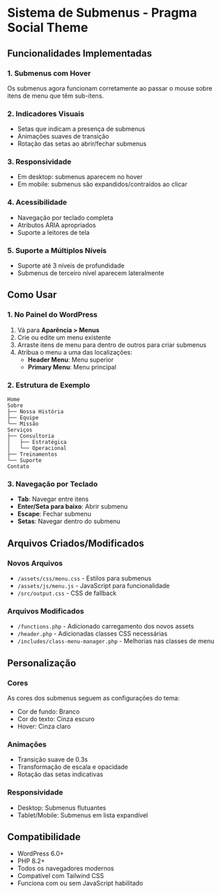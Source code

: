 # Sistema de Submenus - Pragma Social Theme

## Funcionalidades Implementadas

### 1. Submenus com Hover

Os submenus agora funcionam corretamente ao passar o mouse sobre itens de menu que têm sub-itens.

### 2. Indicadores Visuais

- Setas que indicam a presença de submenus
- Animações suaves de transição
- Rotação das setas ao abrir/fechar submenus

### 3. Responsividade

- Em desktop: submenus aparecem no hover
- Em mobile: submenus são expandidos/contraídos ao clicar

### 4. Acessibilidade

- Navegação por teclado completa
- Atributos ARIA apropriados
- Suporte a leitores de tela

### 5. Suporte a Múltiplos Níveis

- Suporte até 3 níveis de profundidade
- Submenus de terceiro nível aparecem lateralmente

## Como Usar

### 1. No Painel do WordPress

1. Vá para **Aparência > Menus**
2. Crie ou edite um menu existente
3. Arraste itens de menu para dentro de outros para criar submenus
4. Atribua o menu a uma das localizações:
   - **Header Menu**: Menu superior
   - **Primary Menu**: Menu principal

### 2. Estrutura de Exemplo

```
Home
Sobre
├── Nossa História
├── Equipe
└── Missão
Serviços
├── Consultoria
│   ├── Estratégica
│   └── Operacional
├── Treinamentos
└── Suporte
Contato
```

### 3. Navegação por Teclado

- **Tab**: Navegar entre itens
- **Enter/Seta para baixo**: Abrir submenu
- **Escape**: Fechar submenu
- **Setas**: Navegar dentro do submenu

## Arquivos Criados/Modificados

### Novos Arquivos

- `/assets/css/menu.css` - Estilos para submenus
- `/assets/js/menu.js` - JavaScript para funcionalidade
- `/src/output.css` - CSS de fallback

### Arquivos Modificados

- `/functions.php` - Adicionado carregamento dos novos assets
- `/header.php` - Adicionadas classes CSS necessárias
- `/includes/class-menu-manager.php` - Melhorias nas classes de menu

## Personalização

### Cores

As cores dos submenus seguem as configurações do tema:

- Cor de fundo: Branco
- Cor do texto: Cinza escuro
- Hover: Cinza claro

### Animações

- Transição suave de 0.3s
- Transformação de escala e opacidade
- Rotação das setas indicativas

### Responsividade

- Desktop: Submenus flutuantes
- Tablet/Mobile: Submenus em lista expandível

## Compatibilidade

- WordPress 6.0+
- PHP 8.2+
- Todos os navegadores modernos
- Compatível com Tailwind CSS
- Funciona com ou sem JavaScript habilitado
